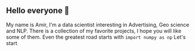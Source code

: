 ## Hello everyone 👋
My name is Amir, I'm a data scientist interesting in Advertising, Geo science and NLP. There is a collection of my favorite projects, I hope you will like some of them.
Even the greatest road starts with 
```import numpy as np```
Let's start
